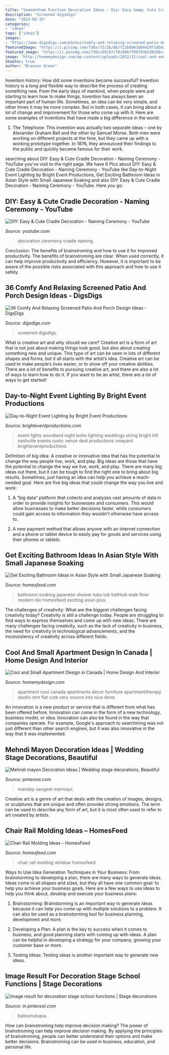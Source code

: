 ```yaml
---
title: "Seemantham Function Decoration Ideas : Diy: Easy &amp; Cute Cradle Decoration"
description: "Screened digsdigs"
date: "2023-03-15"
categories:
- "ideas"
tags: ["ideas"]
images:
- "https://www.digsdigs.com/photos/comfy-and-relaxing-screened-patio-design-ideas-17-554x724.jpg"
featuredImage: "https://i.pinimg.com/736x/f2/2b/8b/f22b8b63d8442971dbda50dd712575d9.jpg"
featured_image: "https://i.pinimg.com/736x/69/b7/f0/69b7f00703b538268c4d3334c362b233.jpg"
image: "http://homemydesign.com/wp-content/uploads/2012/11/cool-and-small-apartment-decor-in-canada.jpg"
ShowToc: true
author: "Branson Green"
---
```



Invention history: How did some inventions become successful?
Invention history is a long and flexible way to describe the process of creating something new. From the early days of mankind, when people were just starting to learn how to make things, Invention has always been an important part of human life. Sometimes, an idea can be very simple, and other times it may be more complex. But in both cases, it can bring about a lot of change and improvement for those who come up with it. Here are some examples of inventions that have made a big difference in the world:
1. The Telephone: This invention was actually two separate ideas – one by Alexander Graham Bell and the other by Samuel Morse. Both men were working on different projects at the time, but they came up with a working prototype together. In 1876, they announced their findings to the public and quickly became famous for their work.


	

		
searching about DIY: Easy &amp; Cute Cradle Decoration - Naming Ceremony - YouTube you've visit to the right page. We have 8 Pics about DIY: Easy &amp; Cute Cradle Decoration - Naming Ceremony - YouTube like Day-to-Night Event Lighting by Bright Event Productions, Get Exciting Bathroom Ideas in Asian Style with Small Japanese Soaking and also DIY: Easy &amp; Cute Cradle Decoration - Naming Ceremony - YouTube. Here you go:
		
    
## DIY: Easy &amp; Cute Cradle Decoration - Naming Ceremony - YouTube

<img loading=lazy src="https://i.ytimg.com/vi/BMNujhLkgO0/maxresdefault.jpg" onerror="this.onerror=null;this.src='https://tse1.mm.bing.net/th?id=OIP.iIHpoFSXWGusHmFFVyLFXwHaEK&amp;pid=15.1';" alt="DIY: Easy &amp; Cute Cradle Decoration - Naming Ceremony - YouTube">

_Source: youtube.com_

>decoration ceremony cradle naming. 

	

Conclusion: The benefits of brainstroming and how to use it for improved productivity.
The benefits of brainstroming are clear. When used correctly, it can help improve productivity and efficiency. However, it is important to be aware of the possible risks associated with this approach and how to use it safely.

    
## 36 Comfy And Relaxing Screened Patio And Porch Design Ideas - DigsDigs

<img loading=lazy src="https://www.digsdigs.com/photos/comfy-and-relaxing-screened-patio-design-ideas-17-554x724.jpg" onerror="this.onerror=null;this.src='https://tse3.mm.bing.net/th?id=OIP.jXJStXKYR4Y0_8qiKKObpwHaJr&amp;pid=15.1';" alt="36 Comfy And Relaxing Screened Patio And Porch Design Ideas - DigsDigs">

_Source: digsdigs.com_

>screened digsdigs. 

	

What is creative art and why should we care?
Creative art is a form of art that is not just about making things look good, but also about creating something new and unique. This type of art can be seen in lots of different shapes and forms, but it all starts with the artist’s idea. Creative art can be used to make people’s lives easier, or to show off your creative abilities. There are a lot of benefits to pursuing creative art, and there are also a lot of ways to learn how to do it. If you want to be an artist, there are a lot of ways to get started!

    
## Day-to-Night Event Lighting By Bright Event Productions

<img loading=lazy src="https://brighteventproductions.com/wp-content/uploads/2015/06/Bright-Event-Productions-Boho-Nashville-Wedding-Love-is-a-Big-Deal-7.jpg" onerror="this.onerror=null;this.src='https://tse4.mm.bing.net/th?id=OIP.BfLAARN4jRf20xIG-7cf3gHaE8&amp;pid=15.1';" alt="Day-to-Night Event Lighting by Bright Event Productions">

_Source: brighteventproductions.com_

>event lights woodland night boho lighting weddings string bright hill nashville events rustic venue deal productions vineyard brighteventproductions. 

	

Definition of big idea: A creative or innovative idea that has the potential to change the way people live, work, and play.
Big ideas are those that have the potential to change the way we live, work, and play. There are many big ideas out there, but it can be tough to find the right one to bring about big results. Sometimes, just having an idea can help you achieve a much-needed goal. Here are five big ideas that could change the way you live and work: 
1. A “big data” platform that collects and analyzes vast amounts of data in order to provide insights for businesses and consumers. This would allow businesses to make better decisions faster, while consumers could gain access to information they wouldn’t otherwise have access to.

2. A new payment method that allows anyone with an internet connection and a phone or tablet device to easily pay for goods and services using their phones or tablets.

    
## Get Exciting Bathroom Ideas In Asian Style With Small Japanese Soaking

<img loading=lazy src="https://homesfeed.com/wp-content/uploads/2015/07/japanese-soaking-tub-small-with-ceramic-tile-floor-in-mosaic-motif-plus-glass-walk-in-shower-plus-towel-holder-and-ceiling-lamp-for-modern-bathroom-ideas.jpg" onerror="this.onerror=null;this.src='https://tse3.mm.bing.net/th?id=OIP.xn-K538ukGfTOGuaO_AysQHaLJ&amp;pid=15.1';" alt="Get Exciting Bathroom Ideas in Asian Style with Small Japanese Soaking">

_Source: homesfeed.com_

>bathroom soaking japanese shower tubs tub bathtub walk floor modern tile homesfeed exciting asian plus. 

	

The challenges of creativity: What are the biggest challenges facing creativity today?
Creativity is still a challenge today. People are struggling to find ways to express themselves and come up with new ideas. There are many challenges facing creativity, such as the lack of creativity in business, the need for creativity in technological advancements, and the inconsistency of creativity across different fields.

    
## Cool And Small Apartment Design In Canada | Home Design And Interior

<img loading=lazy src="http://homemydesign.com/wp-content/uploads/2012/11/cool-and-small-apartment-decor-in-canada.jpg" onerror="this.onerror=null;this.src='https://tse1.mm.bing.net/th?id=OIP.dNHqEg13Vj-1IYg_jfvL7QHaJ2&amp;pid=15.1';" alt="Cool and Small Apartment Design in Canada | Home Design And Interior">

_Source: homemydesign.com_

>apartment cool canada apartments decor furniture apartmenttherapy studio rent flat cute very source into nice done. 

	

An innovation is a new product or service that is different from what has been offered before. Innovation can come in the form of a new technology, business model, or idea. Innovation can also be found in the way that companies operate. For example, Google's approach to searchining was not just different than other search engines, but it was also innovative in the way that it was implemented.

    
## Mehndi Mayon Decoration Ideas | Wedding Stage Decorations, Beautiful

<img loading=lazy src="https://i.pinimg.com/736x/f2/2b/8b/f22b8b63d8442971dbda50dd712575d9.jpg" onerror="this.onerror=null;this.src='https://tse3.mm.bing.net/th?id=OIP.bPwLr_CSu6gk-PQDjls3OwAAAA&amp;pid=15.1';" alt="Mehndi mayon Decoration Ideas | Wedding stage decorations, Beautiful">

_Source: pinterest.com_

>mandap sangeet marroquí. 

	

Creative art is a genre of art that deals with the creation of images, designs, or sculptures that are unique and often provoke strong emotions. The term can be used to describe any form of art, but it is most often used to refer to art created by artists.

    
## Chair Rail Molding Ideas – HomesFeed

<img loading=lazy src="https://homesfeed.com/wp-content/uploads/2015/06/flat-chair-rail-molding-idea-a-single-glass-window-with-white-window-blinds.jpg" onerror="this.onerror=null;this.src='https://tse1.mm.bing.net/th?id=OIP.IPtq4rFLdPOgFNRjzPR-uAHaE9&amp;pid=15.1';" alt="Chair Rail Molding Ideas – HomesFeed">

_Source: homesfeed.com_

>chair rail molding window homesfeed. 

	

Ways to Use Idea Generation Techniques in Your Business: From brainstorming to developing a plan, there are many ways to generate ideas.
Ideas come in all shapes and sizes, but they all have one common goal: to help you achieve your business goals. Here are a few ways to use ideas to help you think about, develop and execute your business plans:
1. Brainstorming: Brainstorming is an important way to generate ideas because it can help you come up with multiple solutions to a problem. It can also be used as a brainstorming tool for business planning, development and more.

2. Developing a Plan: A plan is the key to success when it comes to business, and good planning starts with coming up with ideas. A plan can be helpful in developing a strategy for your company, growing your customer base or more.

3. Testing Ideas: Testing ideas is another important way to generate new ideas.

    
## Image Result For Decoration Stage School Functions | Stage Decorations

<img loading=lazy src="https://i.pinimg.com/736x/69/b7/f0/69b7f00703b538268c4d3334c362b233.jpg" onerror="this.onerror=null;this.src='https://tse1.mm.bing.net/th?id=OIP.7Qvu0clevggyVlDkoO1IwwAAAA&amp;pid=15.1';" alt="Image result for decoration stage school functions | Stage decorations">

_Source: in.pinterest.com_

>balloonutopia. 

	

How can brainstroming help improve decision making?
The power of brainstroming can help improve decision making. By applying the principles of brainstroming, people can better understand their options and make better decisions. Brainstroming can be used in business, education, and personal life.


